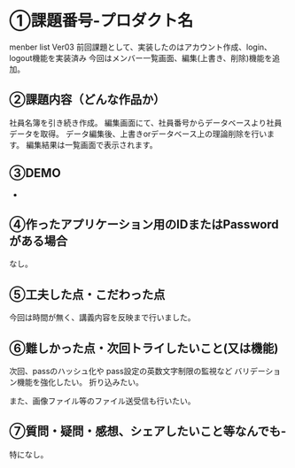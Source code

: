 # ①課題番号-プロダクト名
menber list Ver03
前回課題として、実装したのはアカウント作成、login、logout機能を実装済み
今回はメンバー一覧画面、編集(上書き、削除)機能を追加。

## ②課題内容（どんな作品か）
社員名簿を引き続き作成。
編集画面にて、社員番号からデータベースより社員データを取得。
データ編集後、上書きorデータベース上の理論削除を行います。
編集結果は一覧画面で表示されます。

## ③DEMO

-

## ④作ったアプリケーション用のIDまたはPasswordがある場合

なし。

## ⑤工夫した点・こだわった点
今回は時間が無く、講義内容を反映まで行いました。


## ⑥難しかった点・次回トライしたいこと(又は機能)
次回、passのハッシュ化や
pass設定の英数文字制限の監視など
バリデーション機能を強化したい。
折り込みたい。

また、画像ファイル等のファイル送受信も行いたい。

## ⑦質問・疑問・感想、シェアしたいこと等なんでも-
特になし。


